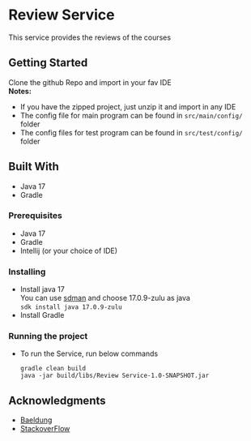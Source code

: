 # Review Service
This service provides the reviews of the courses

## Getting Started
Clone the github Repo and import in your fav IDE\
**Notes:**
- If you have the zipped project, just unzip it and import in any IDE
- The config file for main program can be found in `src/main/config/` folder
- The config files for test program can be found in `src/test/config/` folder

## Built With
* Java 17
* Gradle

### Prerequisites
- Java 17
- Gradle
- Intellij (or your choice of IDE)

### Installing
- Install java 17 \
  You can use [sdman](https://sdkman.io/install) and choose 17.0.9-zulu as java<br>
  `sdk install java 17.0.9-zulu`
- Install Gradle

### Running the project
- To run the Service, run below commands
    ```
    gradle clean build
    java -jar build/libs/Review Service-1.0-SNAPSHOT.jar
    ```

## Acknowledgments
- [Baeldung](https://www.baeldung.com)
- [StackoverFlow](https://stackoverflow.com/)